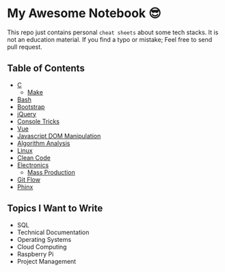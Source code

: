 # My Awesome Notebook 😎

This repo just contains personal `cheat sheets` about some tech stacks. It is not an education material. If you find a typo or mistake; Feel free to send pull request.

## Table of Contents

- [C](https://github.com/ridvanaltun/my-awesome-notebook/tree/master/C)
  - [Make](https://github.com/ridvanaltun/my-awesome-notebook/tree/master/C/Make)
- [Bash](https://github.com/ridvanaltun/my-awesome-notebook/tree/master/Bash)
- [Bootstrap](https://github.com/ridvanaltun/my-awesome-notebook/tree/master/Bootstrap)
- [jQuery](https://github.com/ridvanaltun/my-awesome-notebook/tree/master/jQuery)
- [Console Tricks](https://github.com/ridvanaltun/my-awesome-notebook/tree/master/Console%20Tricks)
- [Vue](https://github.com/ridvanaltun/my-awesome-notebook/tree/master/Vue)
- [Javascript DOM Manipulation](https://github.com/ridvanaltun/my-awesome-notebook/tree/master/Javascript%20DOM%20Manipulation)
- [Algorithm Analysis](https://github.com/ridvanaltun/my-awesome-notebook/tree/master/Algorithm%20Analysis)
- [Linux](https://github.com/ridvanaltun/my-awesome-notebook/tree/master/Linux)
- [Clean Code](https://github.com/ridvanaltun/my-awesome-notebook/tree/master/Clean%20Code)
- [Electronics](https://github.com/ridvanaltun/my-awesome-notebook/tree/master/Electronics)
  - [Mass Production](https://github.com/ridvanaltun/my-awesome-notebook/tree/master/Electronics/Mass%20Production)
- [Git Flow](https://github.com/ridvanaltun/my-awesome-notebook/tree/master/Git%20Flow)
- [Phinx](https://github.com/ridvanaltun/my-awesome-notebook/tree/master/Phinx)

## Topics I Want to Write

- SQL
- Technical Documentation
- Operating Systems
- Cloud Computing
- Raspberry Pi
- Project Management